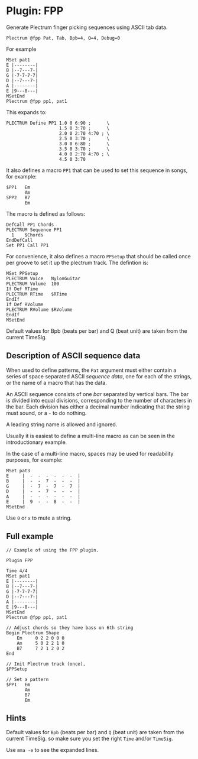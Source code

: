 # Plugin: FPP

Generate Plectrum finger picking sequences using ASCII tab data.


    Plectrum @fpp Pat, Tab, Bpb=4, Q=4, Debug=0

For example


````
MSet pat1
E |--------|
B |--7---7-|
G |-7-7-7-7|
D |--7---7-|
A |--------|
E |9---8---|
MSetEnd
Plectrum @fpp pp1, pat1
````

This expands to:

````
PLECTRUM Define PP1 1.0 0 6:90 ;      \
                    1.5 0 3:70 ;      \
                    2.0 0 2:70 4:70 ; \
					2.5 0 3:70 ;      \
					3.0 0 6:80 ;      \
					3.5 0 3:70 ;      \
					4.0 0 2:70 4:70 ; \
					4.5 0 3:70 
````

It also defines a macro `PP1` that can be used to set this sequence in
songs, for example:

````
$PP1   Em
       Am
SPP2   B7
       Em
````

The macro is defined as follows:

````
DefCall PP1 Chords
PLECTRUM Sequence PP1
  1    $Chords
EndDefCall
Set PP1 Call PP1
````

For convenience, it also defines a macro `PPSetup` that should be
called once per groove to set it up the plectrum track. The defintion is:

````
MSet PPSetup
PLECTRUM Voice   NylonGuitar
PLECTRUM Volume	 100
If Def RTime
PLECTRUM RTime   $RTime
EndIf 
If Def RVolume
PLECTRUM RVolume $RVolume
EndIf 
MSetEnd
````

Default values for Bpb (beats per bar) and Q (beat unit) are taken
from the current TimeSig.

## Description of ASCII sequence data

When used to define patterns, the `Pat` argument must either contain a
series of space separated ASCII _sequence data_, one for each of the
strings, or the name of a macro that has the data.

An ASCII sequence consists of one _bar_ separated by vertical bars.
The bar is divided into equal divisions, corresponding to the number
of characters in the bar. Each division has either a decimal number
indicating that the string must sound, or a `-` to do nothing.

A leading string name is allowed and ignored.

Usually it is easiest to define a multi-line macro as can be seen in
the introductionary example.

In the case of a multi-line macro, spaces may be used for readability
purposes, for example:

````
MSet pat3
E     |  -  -  -  -  -  -  |
B     |  -  -  7  -  -  -  |
G     |  -  7  -  7  -  7  |
D     |  -  -  7  -  -  -  |
A     |  -  -  -  -  -  -  |
E     |  9  -  -  8  -  -  |
MSetEnd
````

Use `0` or `x` to mute a string.

## Full example

````
// Example of using the FPP plugin.

Plugin FPP

Time 4/4
MSet pat1
E |--------|
B |--7---7-|
G |-7-7-7-7|
D |--7---7-|
A |--------|
E |9---8---|
MSetEnd
Plectrum @fpp pp1, pat1

// Adjust chords so they have bass on 6th string
Begin Plectrum Shape
    Em     0 2 2 0 0 0
    Am     5 0 2 2 1 0
    B7     7 2 1 2 0 2
End

// Init Plectrum track (once),
$PPSetup

// Set a pattern
$PP1   Em
       Am
       B7
       Em
````

## Hints

Default values for `Bpb` (beats per bar) and `Q` (beat unit) are taken
from the current TimeSig. so make sure you set the right `Time`
and/or `TimeSig`.

Use `mma -e` to see the expanded lines.

